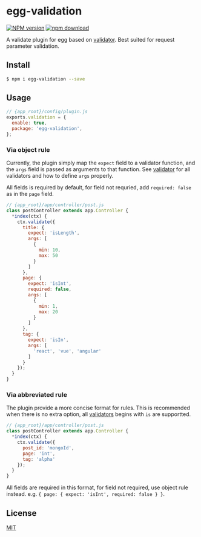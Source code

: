 # egg-validation

[![NPM version][npm-image]][npm-url]
[![npm download][download-image]][download-url]

[npm-image]: https://img.shields.io/npm/v/egg-validation.svg?style=flat-square
[npm-url]: https://npmjs.org/package/egg-validation
[download-image]: https://img.shields.io/npm/dm/egg-validation.svg?style=flat-square
[download-url]: https://npmjs.org/package/egg-validation

A validate plugin for egg based on [validator](https://github.com/chriso/validator.js). Best suited for request parameter validation.

## Install

```bash
$ npm i egg-validation --save
```

## Usage

```js
// {app_root}/config/plugin.js
exports.validation = {
  enable: true,
  package: 'egg-validation',
};
```

### Via object rule

Currently, the plugin simply map the `expect` field to a validator function, and the `args` field is passed as arguments to that function.
See [validator](https://github.com/chriso/validator.js) for all validators and how to define `args` properly.

All fields is required by default, for field not requried, add `required: false` as in the `page` field.

```js
// {app_root}/app/controller/post.js
class postController extends app.Controller {
  *index(ctx) {
    ctx.validate({
      title: {
        expect: 'isLength',
        args: [
          {
            min: 10,
            max: 50 
          }
        ]
      },
      page: {
        expect: 'isInt',
        required: false,
        args: [
          {
            min: 1,
            max: 20
          }
        ]
      },
      tag: {
        expect: 'isIn',
        args: [
          'react', 'vue', 'angular'
        ]
      }
    });
  }
}
```

### Via abbreviated rule

The plugin provide a more concise format for rules. This is recommended when there is no extra option, all [validators](https://github.com/chriso/validator.js) begins with `is` are supportted. 

```js
// {app_root}/app/controller/post.js
class postController extends app.Controller {
  *index(ctx) {
    ctx.validate({
      post_id: 'mongoId',
      page: 'int',
      tag: 'alpha'
    });
  }
}
```

All fields are required in this format, for field not required, use object rule instead. e.g. `{ page: { expect: 'isInt', required: false } }`.

## License

[MIT](LICENSE)
